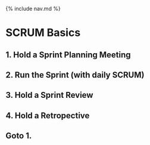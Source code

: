 {% include nav.md %}
# SCRUM Basics
## 1. Hold a Sprint Planning Meeting
## 2. Run the Sprint (with daily SCRUM)
## 3. Hold a Sprint Review
## 4. Hold a Retropective
## Goto 1.
